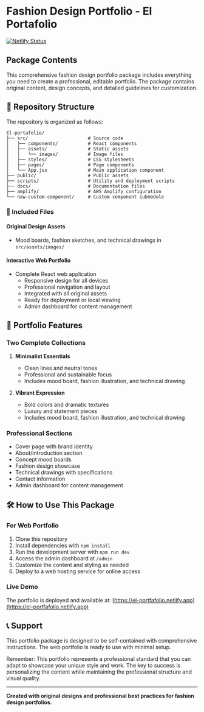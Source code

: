 # Fashion Design Portfolio - El Portafolio

[![Netlify Status](https://api.netlify.com/api/v1/badges/5afa8382-16a0-48cb-bff9-d4875faec0cb/deploy-status)](https://app.netlify.com/projects/el-portfafolio/deploys)

## Package Contents

This comprehensive fashion design portfolio package includes everything you need to create a professional, editable portfolio. The package contains original content, design concepts, and detailed guidelines for customization.

## 📁 Repository Structure

The repository is organized as follows:

```
El-portafolio/
├── src/                      # Source code
│   ├── components/           # React components
│   ├── assets/               # Static assets
│   │   └── images/           # Image files
│   ├── styles/               # CSS stylesheets
│   ├── pages/                # Page components
│   └── App.jsx               # Main application component
├── public/                   # Public assets
├── scripts/                  # Utility and deployment scripts
├── docs/                     # Documentation files
├── amplify/                  # AWS Amplify configuration
└── new-custom-component/     # Custom component submodule
```

### 📁 Included Files

#### Original Design Assets
- Mood boards, fashion sketches, and technical drawings in `src/assets/images/`

#### Interactive Web Portfolio
- Complete React web application
  - Responsive design for all devices
  - Professional navigation and layout
  - Integrated with all original assets
  - Ready for deployment or local viewing
  - Admin dashboard for content management

## 🎨 Portfolio Features

### Two Complete Collections
1. **Minimalist Essentials**
   - Clean lines and neutral tones
   - Professional and sustainable focus
   - Includes mood board, fashion illustration, and technical drawing

2. **Vibrant Expression**
   - Bold colors and dramatic textures
   - Luxury and statement pieces
   - Includes mood board, fashion illustration, and technical drawing

### Professional Sections
- Cover page with brand identity
- About/Introduction section
- Concept mood boards
- Fashion design showcase
- Technical drawings with specifications
- Contact information
- Admin dashboard for content management

## 🛠️ How to Use This Package

### For Web Portfolio
1. Clone this repository
2. Install dependencies with `npm install`
3. Run the development server with `npm run dev`
4. Access the admin dashboard at `/admin`
5. Customize the content and styling as needed
6. Deploy to a web hosting service for online access

### Live Demo
The portfolio is deployed and available at: [https://el-portfafolio.netlify.app](https://el-portfafolio.netlify.app)

## 📞 Support

This portfolio package is designed to be self-contained with comprehensive instructions. The web portfolio is ready to use with minimal setup.

Remember: This portfolio represents a professional standard that you can adapt to showcase your unique style and work. The key to success is personalizing the content while maintaining the professional structure and visual quality.

---

**Created with original designs and professional best practices for fashion design portfolios.**
